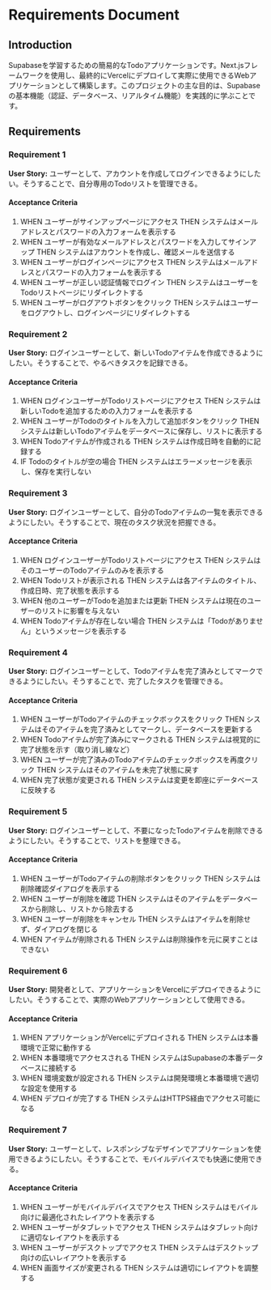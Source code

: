 # Requirements Document

## Introduction

Supabaseを学習するための簡易的なTodoアプリケーションです。Next.jsフレームワークを使用し、最終的にVercelにデプロイして実際に使用できるWebアプリケーションとして構築します。このプロジェクトの主な目的は、Supabaseの基本機能（認証、データベース、リアルタイム機能）を実践的に学ぶことです。

## Requirements

### Requirement 1

**User Story:** ユーザーとして、アカウントを作成してログインできるようにしたい。そうすることで、自分専用のTodoリストを管理できる。

#### Acceptance Criteria

1. WHEN ユーザーがサインアップページにアクセス THEN システムはメールアドレスとパスワードの入力フォームを表示する
2. WHEN ユーザーが有効なメールアドレスとパスワードを入力してサインアップ THEN システムはアカウントを作成し、確認メールを送信する
3. WHEN ユーザーがログインページにアクセス THEN システムはメールアドレスとパスワードの入力フォームを表示する
4. WHEN ユーザーが正しい認証情報でログイン THEN システムはユーザーをTodoリストページにリダイレクトする
5. WHEN ユーザーがログアウトボタンをクリック THEN システムはユーザーをログアウトし、ログインページにリダイレクトする

### Requirement 2

**User Story:** ログインユーザーとして、新しいTodoアイテムを作成できるようにしたい。そうすることで、やるべきタスクを記録できる。

#### Acceptance Criteria

1. WHEN ログインユーザーがTodoリストページにアクセス THEN システムは新しいTodoを追加するための入力フォームを表示する
2. WHEN ユーザーがTodoのタイトルを入力して追加ボタンをクリック THEN システムは新しいTodoアイテムをデータベースに保存し、リストに表示する
3. WHEN Todoアイテムが作成される THEN システムは作成日時を自動的に記録する
4. IF Todoのタイトルが空の場合 THEN システムはエラーメッセージを表示し、保存を実行しない

### Requirement 3

**User Story:** ログインユーザーとして、自分のTodoアイテムの一覧を表示できるようにしたい。そうすることで、現在のタスク状況を把握できる。

#### Acceptance Criteria

1. WHEN ログインユーザーがTodoリストページにアクセス THEN システムはそのユーザーのTodoアイテムのみを表示する
2. WHEN Todoリストが表示される THEN システムは各アイテムのタイトル、作成日時、完了状態を表示する
3. WHEN 他のユーザーがTodoを追加または更新 THEN システムは現在のユーザーのリストに影響を与えない
4. WHEN Todoアイテムが存在しない場合 THEN システムは「Todoがありません」というメッセージを表示する

### Requirement 4

**User Story:** ログインユーザーとして、Todoアイテムを完了済みとしてマークできるようにしたい。そうすることで、完了したタスクを管理できる。

#### Acceptance Criteria

1. WHEN ユーザーがTodoアイテムのチェックボックスをクリック THEN システムはそのアイテムを完了済みとしてマークし、データベースを更新する
2. WHEN Todoアイテムが完了済みにマークされる THEN システムは視覚的に完了状態を示す（取り消し線など）
3. WHEN ユーザーが完了済みのTodoアイテムのチェックボックスを再度クリック THEN システムはそのアイテムを未完了状態に戻す
4. WHEN 完了状態が変更される THEN システムは変更を即座にデータベースに反映する

### Requirement 5

**User Story:** ログインユーザーとして、不要になったTodoアイテムを削除できるようにしたい。そうすることで、リストを整理できる。

#### Acceptance Criteria

1. WHEN ユーザーがTodoアイテムの削除ボタンをクリック THEN システムは削除確認ダイアログを表示する
2. WHEN ユーザーが削除を確認 THEN システムはそのアイテムをデータベースから削除し、リストから除去する
3. WHEN ユーザーが削除をキャンセル THEN システムはアイテムを削除せず、ダイアログを閉じる
4. WHEN アイテムが削除される THEN システムは削除操作を元に戻すことはできない

### Requirement 6

**User Story:** 開発者として、アプリケーションをVercelにデプロイできるようにしたい。そうすることで、実際のWebアプリケーションとして使用できる。

#### Acceptance Criteria

1. WHEN アプリケーションがVercelにデプロイされる THEN システムは本番環境で正常に動作する
2. WHEN 本番環境でアクセスされる THEN システムはSupabaseの本番データベースに接続する
3. WHEN 環境変数が設定される THEN システムは開発環境と本番環境で適切な設定を使用する
4. WHEN デプロイが完了する THEN システムはHTTPS経由でアクセス可能になる

### Requirement 7

**User Story:** ユーザーとして、レスポンシブなデザインでアプリケーションを使用できるようにしたい。そうすることで、モバイルデバイスでも快適に使用できる。

#### Acceptance Criteria

1. WHEN ユーザーがモバイルデバイスでアクセス THEN システムはモバイル向けに最適化されたレイアウトを表示する
2. WHEN ユーザーがタブレットでアクセス THEN システムはタブレット向けに適切なレイアウトを表示する
3. WHEN ユーザーがデスクトップでアクセス THEN システムはデスクトップ向けの広いレイアウトを表示する
4. WHEN 画面サイズが変更される THEN システムは適切にレイアウトを調整する
